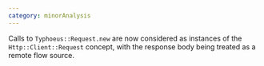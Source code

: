 ```yaml
---
category: minorAnalysis
---
```

Calls to `Typhoeus::Request.new` are now considered as instances of the `Http::Client::Request` concept, with the response body being treated as a remote flow source.